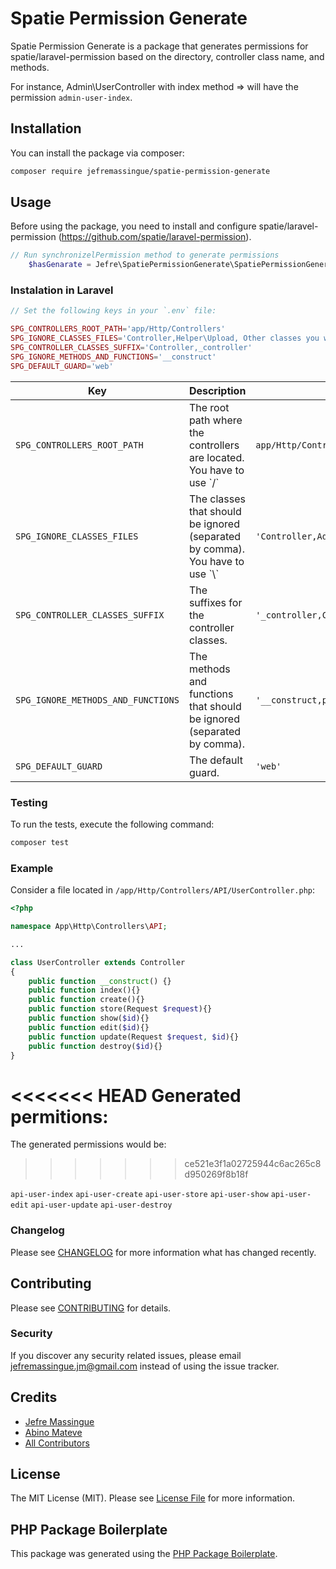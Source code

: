 # Spatie Permission Generate

Spatie Permission Generate is a package that generates permissions for spatie/laravel-permission based on the directory, controller class name, and methods. 

For instance, Admin\UserController with index method => will have the permission `admin-user-index`.

## Installation

You can install the package via composer:

```bash
composer require jefremassingue/spatie-permission-generate
```

## Usage

Before using the package, you need to install and configure spatie/laravel-permission (https://github.com/spatie/laravel-permission).
``` php
// Run synchronizelPermission method to generate permissions
    $hasGenarate = Jefre\SpatiePermissionGenerate\SpatiePermissionGenerate::synchronizelPermission();

```
### Instalation in Laravel

``` php
// Set the following keys in your `.env` file:

SPG_CONTROLLERS_ROOT_PATH='app/Http/Controllers'
SPG_IGNORE_CLASSES_FILES='Controller,Helper\Upload, Other classes you want ignore'
SPG_CONTROLLER_CLASSES_SUFFIX='Controller,_controller'
SPG_IGNORE_METHODS_AND_FUNCTIONS='__construct'
SPG_DEFAULT_GUARD='web'

```
<table><thead><tr><th>Key</th><th>Description</th><th>Example</th></tr></thead><tbody><tr><td><code>SPG_CONTROLLERS_ROOT_PATH</code></td><td>The root path where the controllers are located. You have to use `/`</td><td><code>app/Http/Controllers</code></td></tr><tr><td><code>SPG_IGNORE_CLASSES_FILES</code></td><td>The classes that should be ignored (separated by comma). You have to use `\`</td><td><code>'Controller,Admin\PermissionGeneratorController,Helper\Upload'</code></td></tr><tr><td><code>SPG_CONTROLLER_CLASSES_SUFFIX</code></td><td>The suffixes for the controller classes.</td><td><code>'_controller,Controller'</code></td></tr><tr><td><code>SPG_IGNORE_METHODS_AND_FUNCTIONS</code></td><td>The methods and functions that should be ignored (separated by comma).</td><td><code>'__construct,pay'</code></td></tr><tr><td><code>SPG_DEFAULT_GUARD</code></td><td>The default guard.</td><td><code>'web'</code></td></tr></tbody></table>


### Testing

To run the tests, execute the following command:
``` bash
composer test
```

### Example

Consider a file located in `/app/Http/Controllers/API/UserController.php`:

``` php
<?php

namespace App\Http\Controllers\API;

...

class UserController extends Controller
{
    public function __construct() {}
    public function index(){}
    public function create(){}
    public function store(Request $request){}
    public function show($id){}
    public function edit($id){}
    public function update(Request $request, $id){}
    public function destroy($id){}
}

```
<<<<<<< HEAD
Generated permitions:
=======
The generated permissions would be:
>>>>>>> ce521e3f1a02725944c6ac265c8d950269f8b18f

`api-user-index`
`api-user-create`
`api-user-store`
`api-user-show`
`api-user-edit`
`api-user-update`
`api-user-destroy`

### Changelog

Please see [CHANGELOG](CHANGELOG.md) for more information what has changed recently.

## Contributing

Please see [CONTRIBUTING](CONTRIBUTING.md) for details.

### Security

If you discover any security related issues, please email jefremassingue.jm@gmail.com instead of using the issue tracker.

## Credits

- [Jefre Massingue](https://github.com/jefremassingue)
- [Abino Mateve](https://github.com/Albinomateve)
- [All Contributors](../../contributors)

## License

The MIT License (MIT). Please see [License File](LICENSE.md) for more information.

## PHP Package Boilerplate

This package was generated using the [PHP Package Boilerplate](https://laravelpackageboilerplate.com).
